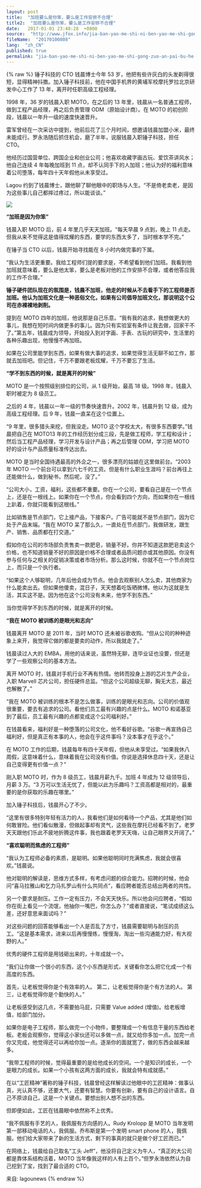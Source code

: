 ```yaml
---
layout: post
title:  "加班要么是你笨，要么是工作安排不合理"
title2:  "加班要么是你笨，要么是工作安排不合理"
date:   2017-01-01 23:48:28  +0800
source:  "http://www.jfox.info/jia-ban-yao-me-shi-ni-ben-yao-me-shi-gong-zuo-an-pai-bu-he-li.html"
fileName:  "20170100808"
lang:  "zh_CN"
published: true
permalink: "jia-ban-yao-me-shi-ni-ben-yao-me-shi-gong-zuo-an-pai-bu-he-li.html"
---
```

{% raw %}
锤子科技的 CTO 钱晨博士今年 53 岁，他把有些许灰白的头发剃得很短，显得精神抖擞。加入锤子科技前，他在中国手机界的黄埔军校摩托罗拉北京研发中心工作了 13 年，离开时任职高级工程经理。

1998 年，36 岁的钱晨入职 MOTO，在之后的 13 年里，钱晨从一名普通工程师，做到工程产品经理，再之后负责管理 ODM（原始设计商）。在 MOTO 的初创阶段，钱晨以一年升一级的速度快速晋升。

雷军曾经在一次采访中提到，他前后花了三个月时间，想邀请钱晨加盟小米，最终未能成行。罗永浩随后抓住机会，磨了半年，说服钱晨入职锤子科技，担任 CTO。

他经历过国营单位、跨国企业和创业公司；他喜欢收藏字画古玩、爱饮茶讲风水；他自己连续 4 年每晚加班到 11 点，却不认同手下的人加班；他认为好的福利意味着公司堕落，每年四十天年假他从未享受过。

Lagou 约到了钱晨博士，跟他聊了聊他眼中的职场与人生。“不是倚老卖老，是因为这些事儿自己都摔过疼过，所以能谈谈。”

![](/wp-content/uploads/2015/12/14080706_sNRG.jpg)

**“加班是因为你笨”**

钱晨入职 MOTO 后，前 4 年里几乎天天加班。“每天早晨 9 点到，晚上 11 点走。但我从来不觉得这是值得炫耀的东西，要学的东西太多了，当时根本学不完。”

在锤子当 CTO 以后，钱晨开始寻找能在 8 小时内做完事的下属。

“我认为生活更重要。我给工程师们提的要求是，不希望看到他们加班。我看到他加班就意味着，要么是他太笨，要么是老板对他的工作安排不合理，或者他答应我的工作不合理。”

**锤子硬件团队现在的氛围是，钱晨不加班，他走的时候从不去看手下的工程师是否加班。他认为加班文化是一种恶俗文化，如果有公司倡导加班文化，那说明这个公司在赤裸裸地剥削。**

提到在 MOTO 四年的加班，他说那是自己乐意。“我有我的追求，我想做更大的事儿，我想在短时间内做更多的事儿。因为只有实验室有条件让我去做，回家干不了。”第五年，钱晨成为领导，开始投入到对字画、手表、古玩的研究中，生活里的各种乐趣出现，他慢慢不再加班。

如果在公司里能学到东西，如果有做大事的追求，如果觉得生活无聊不如工作，那就去加班吧。但记住，千万不要跟老板炫耀，千万不要忘了生活。

**“学不到东西的时候，就是离开的时候”**

MOTO 是一个按照级别排位的公司，从 1 级开始，最高 18 级。1998 年，钱晨入职时被定为 8 级员工。

之后的 4 年，钱晨以一年一级的节奏快速晋升。2002 年，钱晨升到 12 级，成为高级工程经理。后 9 年，钱晨一直呆在这个位置上。

“9 年里，很多猎头来挖，但我没走。MOTO 这个学校太大，有很多东西要学。”钱晨把自己在 MOTO13 年的工作经历划分成三段，先是做工程师，学工程和设计；然后当工程产品经理，学习开发与设计产品；再之后管理 ODM，学习把 MOTO 好的设计与产品质量标准传达出去。

MOTO 是当时全国待遇最高的外企之一，很多漂亮的姑娘在这里做前台。“2003 年 MOTO 一个前台可以拿到六七千的工资。但是有什么职业生涯吗？前台再往上还能做什么，做到秘书，然后呢，没了。”

“公司大小，工资，福利，这些都不重要。你在一个公司，要看自己是在一个节点上，还是在一根线上。如果你在一个节点，你会看到四个方向，而如果你在一根线上趴着，你就只能看到这根线。”

比如销售是节点部门，它上接产品，下接客户。广告可能就不是节点部门，因为它处于产品末端。“我在 MOTO 呆了那么久，一直处在节点部门，我做研发，跟生产、销售、品质都在打交道。”

假如你在公司的市场部负责售卖一款肥皂，销量不好。你并不知道这款肥皂卖这个价格，也不知道销量不好的原因是价格不合理或者品质问题亦或其他原因。你没有参与任何与之相关的促销决策或者市场分析。那么这时候，你就不在一个节点岗位上，而只是一个执行者。

“如果这个人够聪明，几年后他会成为节点。他会去观察别人怎么卖，其他商家为什么能卖出去。但如果他傻卖，混日子，天天想着吃饭晒微博。他以为这就是生活，其实这不是。因为他在这个公司没有未来，他学不到东西。”

当你觉得学不到东西的时候，就是离开的时候。

**“我在 MOTO 被训练的是眼光和志向”**

钱晨离开 MOTO 是 2011 年，当时 MOTO 还未被谷歌收购。“但从公司的种种迹象上来开，我觉得它做的都是要卖的动作，所以我就走了。”

钱晨读过人大的 EMBA，用他的话来说，虽然特无聊，连毕业证也没要，但还是学了一些观察公司的基本方法。

离开 MOTO 时，钱晨对手机行业不再有热情。他转而投身上游的芯片生产企业，入职 Marvell 芯片公司，担任硬件总监。“但这个公司超级无聊，胸无大志，最近也解散了。”

“我在 MOTO 被训练的根本不是怎么做事，训练的是眼光和志向。公司的价值观很重要，要去有追求的公司。看他们员工最有兴趣的点是什么。MOTO 和诺基亚到了最后，员工最有兴趣的点都变成这个公司福利好。”

在钱晨看来，福利好是一种堕落的公司文化，他不看好谷歌。“谷歌一再宣扬自己福利好，但是真正有本事的人，他会在乎这件事吗？没本事才在乎这个。”

在 MOTO 工作的后期，钱晨每年有四十天年假，但他从未享受过。“如果我休八周假，这意味着什么，意味着我在公司没有价值。你说是选择休息四十天，还是让自己变得更有价值一点？”

刚入职 MOTO 时，作为 8 级员工，钱晨月薪九千。加班 4 年成为 12 级领导后，月薪 3 万。“3 万可以生活无忧了，但能以此为乐趣吗？工资高都是相对的，最重要的是你获取的乐趣在哪里。”

加入锤子科技后，钱晨开心了不少。

“这里有很多特别年轻有活力的人，我看他们是如何看待一个产品，尤其是他们如何敢冒险。他们看似散漫，但做起事却有灵气，这些我在摩托已经看不到了。老罗天天跟他们乐此不疲地折腾这件事，我也跟着老罗天天嗨，让自己眼界又开阔了。”

**“喜欢聪明而焦虑的工程师”**

“我认为工程师必备的素质，是聪明。如果他聪明同时充满焦虑，我就会很喜欢。”钱晨说。

他对聪明的解读是，思维方式多样，有考虑问题的综合能力。招聘的时候，他会问“喜马拉雅山和乞力马扎罗山有什么共同点”，看应聘者能否总结出两者的共性。

另一个要求是耐压。工作一定有压力，不会天天快乐。所以他会问应聘者，“假如你在街上看见一个流氓，他抽你一嘴巴，你怎么办？”或者直接说，“笔试成绩这么差，还好意思来面试吗？”

对这些问题的回答能够看出一个人是否乱了方寸，钱晨需要聪明与耐压的员工。“这是基本需求，进来以后再慢慢练，慢慢淘，淘出一些沟通能力好，有大视野的人。”

优秀的硬件工程师是用钱砸出来的，十年成就一个。

“我们让你做一个很小的东西，这个小东西是形式，关键看你怎么把它化成一个有高度的东西。

首先，让老板觉得你是个有效率的人。
第二，让老板觉得你是个有方法的人。
第三，让老板觉得你是个勤快的人。”

让老板感受到这几点，不需要拍马屁，只需要 Value added (增值)。给老板增值，给部门加分。

如果你是电子工程师，那么做完一个小物件，要整理成一个有信息干量的东西给老板。老板会观察你，觉得这小家伙还可以多做一点，就又给你多加一点。加完一点你又完成，他觉得还可以再给你加一点。逐渐你的面就宽了，做的东西会越来越多。

“我带工程师的时候，觉得最重要的是给他成长的空间。一个是知识的成长，一个是眼力的成长。如果一个小孩有这两方面的成长，我就会特有成就感。”

在以“工匠精神”著称的锤子科技，钱晨曾经这样解读过他眼中的工匠精神：做事认真，光认真不够，还要大气，还要有智慧。你要有创新，要有自己的设计语言。自己不原谅自己，这是一个关键点。要想出别人想不出的东西。

但即便如此，工匠在钱晨眼中依然称不上优秀。

“我不佩服有手艺的人，我佩服有方向感的人。Rudy Krolopp 是 MOTO 当年发明第一部移动电话的人，我佩服。乔布斯是第一个发明 smart phone 的人，我佩服。他们给大家带来了新的生活方式，剩下的事真的就只是做个好工匠而已。”

在网络上，钱晨给自己取名“工头 Jeff”，他没将自己定义为牛人，“真正的大公司都是靠体系结构活着，MOTO 当年像我这样的人有上百个。”但罗永浩依然认为自己挖到了宝，找到了最合适的 CTO。

来自: lagounews
{% endraw %}

